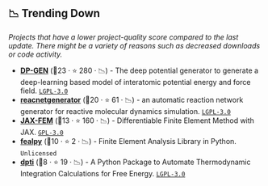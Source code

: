 ## 📉 Trending Down

_Projects that have a lower project-quality score compared to the last update. There might be a variety of reasons such as decreased downloads or code activity._

- <b><a href="https://github.com/deepmodeling/dpgen">DP-GEN</a></b> (🥇23 ·  ⭐ 280 · 📉) - The deep potential generator to generate a deep-learning based model of interatomic potential energy and force field. <code><a href="http://bit.ly/37RvQcA">LGPL-3.0</a></code>
- <b><a href="https://github.com/deepmodeling/reacnetgenerator">reacnetgenerator</a></b> (🥈20 ·  ⭐ 61 · 📉) - an automatic reaction network generator for reactive molecular dynamics simulation. <code><a href="http://bit.ly/37RvQcA">LGPL-3.0</a></code>
- <b><a href="https://github.com/deepmodeling/jax-fem">JAX-FEM</a></b> (🥈13 ·  ⭐ 160 · 📉) - Differentiable Finite Element Method with JAX. <code><a href="http://bit.ly/2M0xdwT">GPL-3.0</a></code>
- <b><a href="https://github.com/deepmodeling/fealpy">fealpy</a></b> (🥉10 ·  ⭐ 2 · 📉) - Finite Element Analysis Library in Python. <code>Unlicensed</code>
- <b><a href="https://github.com/deepmodeling/dpti">dpti</a></b> (🥉8 ·  ⭐ 19 · 📉) - A Python Package to Automate Thermodynamic Integration Calculations for Free Energy. <code><a href="http://bit.ly/37RvQcA">LGPL-3.0</a></code>

